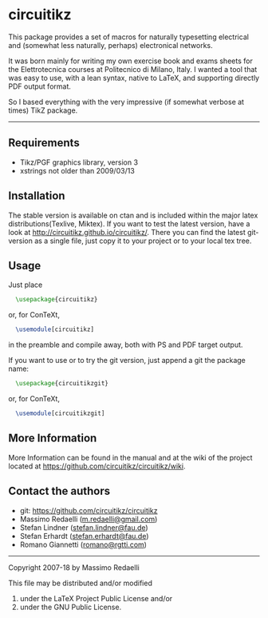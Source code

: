 circuitikz
==========

This package provides a set of macros for naturally typesetting electrical and (somewhat less naturally, perhaps) electronical networks.

It was born mainly for writing my own exercise book and exams sheets for the Elettrotecnica courses at Politecnico di Milano, Italy. I wanted a tool that was easy to use, with a lean syntax, native to LaTeX, and supporting directly PDF output format.

So I based everything with the very impressive (if somewhat verbose at times) TikZ package.

--------------

## Requirements
* Tikz/PGF graphics library, version 3
* xstrings not older than 2009/03/13

## Installation
The stable version is available on ctan and is included within the major latex distributions(Texlive, Miktex). If you want to test the latest version, have a look at http://circuitikz.github.io/circuitikz/. There you can find the latest git-version as a single file, just copy it to your project or to your local tex tree. 

## Usage
Just place
````latex
  \usepackage{circuitikz}
````
or, for ConTeXt, 
````latex
  \usemodule[circuitikz]
````
in the preamble and compile away, both with PS and PDF target output.

If you want to use or to try the git version, just append a git the package name:
````latex
  \usepackage{circuitikzgit}
````
or, for ConTeXt,
````latex
  \usemodule[circuitikzgit]
````
## More Information
More Information can be found in the manual and at the wiki of the project located at https://github.com/circuitikz/circuitikz/wiki.

## Contact the authors
* git: https://github.com/circuitikz/circuitikz
* Massimo Redaelli (m.redaelli@gmail.com)
* Stefan Lindner (stefan.lindner@fau.de)
* Stefan Erhardt (stefan.erhardt@fau.de)
* Romano Giannetti (romano@rgtti.com)

-------------
Copyright 2007-18 by Massimo Redaelli

This file may be distributed and/or modified

1. under the LaTeX Project Public License and/or
2. under the GNU Public License.
